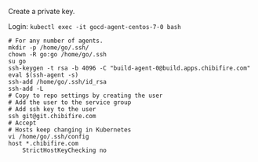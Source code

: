 
Create a private key.

Login: `kubectl exec -it gocd-agent-centos-7-0 bash`

```
# For any number of agents.
mkdir -p /home/go/.ssh/
chown -R go:go /home/go/.ssh
su go
ssh-keygen -t rsa -b 4096 -C "build-agent-0@build.apps.chibifire.com"
eval $(ssh-agent -s)
ssh-add /home/go/.ssh/id_rsa
ssh-add -L
# Copy to repo settings by creating the user
# Add the user to the service group
# Add ssh key to the user
ssh git@git.chibifire.com
# Accept
# Hosts keep changing in Kubernetes
vi /home/go/.ssh/config
host *.chibifire.com
    StrictHostKeyChecking no
```
